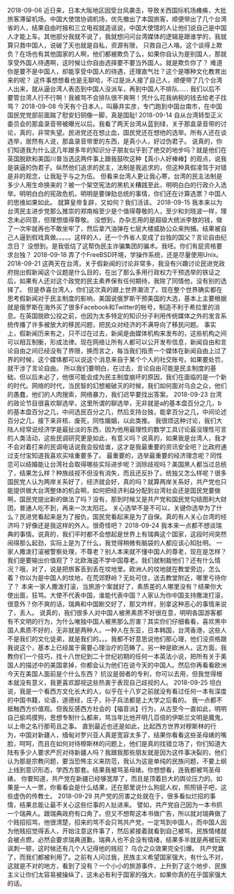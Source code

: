 2018-09-06
近日来，日本大阪地区因受台风袭击，导致关西国际机场瘫痪，大批旅客滞留机场。中国大使馆协调机场，优先撤出了本国旅客，顺便带出了几个台湾省的人，结果自由时报和三立电视就造谣说，中国大使馆的人让他们说自己是中国人才能上车。其他部分我就不说了，我就想问问台湾媒体的逻辑是跟谁学的，我就算只救中国人，说破了天也就是自私，资源有限， 只救自己人咯。这个谈得上欺负？在场也有其他国家的人啊，他们都被欺负了么，如果你自认为是别国人，那就享受外国人待遇啊，这时候让你自由选择要不要当外国人。就是欺负你了？
难道你是要不是中国人，却能享受中国人的待遇，还理直气壮？这个是哪种文化教育出来的呢？
这件事想想看也是无聊哈，不过是派人接了自己人，顺便带了几个台湾人出来，就从逼台湾人表态到中国人没派车，再到中国人不排队…… 我们以后不要管台湾人行不行啊！我被骂不会排队很不爽啊！凭什么花我纳税的钱去给老子找骂？
2018-09-08
今天有个日本人，叫藤井实彦，专门跑到中国台南市，在中国国民党党部前面踹了慰安妇铜像一脚，真是国耻!
2018-09-14
自从台湾转型正义委员会的那盒录音带被曝光以后。我看了两天台湾从蓝到绿，关于那盒录音带的讨论，真的，非常失望。民进党还在想止血，国民党还在想他的选举。所有人还在谈选举，居然有人说，那盒录音带里的东西，是真小人，好过伪君子。
说真的，你们知道我为什么这几年跟多年的知识分子朋友似乎到了绝交的地步吗？就是他们在英国脱欧和美国川普当选这两件事上跟我鼓吹这种【真小人好棒棒】的观点，说我是装逼的伪君子。纵然他们追求的民主，法制是我追求的，但这种真假凌驾于对错是非的观念，让我耻于与之为伍。
但看来台湾人更让我心寒，台湾的民主法制是多少人用生命换来的？被一个架空宪法的黑机关糟践至此，明明白白的行政介入选举。明明白白的宪政危机，明明是要弹劾总统的事情，你们还在计算选票？中国人的思维如果如此。
就算皇帝复辟，又如何？我们活该。
2018-09-15
我本来以为台湾民主进步党那么推崇的郑南榕至少是个值得尊敬的人，至少和刘晓波一样，理念未必同意，但理想值得尊敬。
没想到，办杂志用的是超级大统派李敖的钱，做了一次牢就再也不敢坐牢了，然后拿汽油弹在七层大楼威胁公众来拘捕。结果被自己人逼到假戏真做。。。。。这样的人，还一个外省人变成了台独的国父？言论自由纪念日？
没想到。是我低估了这帮伪民主诈骗集团的骗术。我呸。你们有屁资格要求台独？
2018-09-18
 弄了个FreeBSD环境，学操作系统，还是尽量使用Unix。
2018-09-21
这两天在台湾，关于假新闻的讨论非常多，我没有兴趣讨论民进党政府抛出假新闻这个议题是什么目的，在出了那么多用行政权力干预选举的铁证之后，如果有人还对这个政党的民主素养保有任何期待，我除了同情他，没有别的选择了。
但是恭喜台湾人，你们这次真的跟上世界潮流了，现在整个世界确实都在思考假新闻对于民主制度的影响，美国说俄罗斯干预美国的大选，基本上主要根据就是俄罗斯在海外买了很多Facebook和Twitter的帐号，制造不利于希拉里的消息。在英国脱欧公投之前，也因为太多特定的知识分子利用传统媒体之外的发言系统传播了许多被放大的移民问题，把民众对经济的不满导向了移民问题。
事实上，假新闻历来有之，只不过在过去，新闻是由媒体机构来发布的，这些机构之间可以相互制衡，形成法律。现在网络让所有人都可以公开发布信息，新闻自由和言论自由之间已经没有了界限，换而言之，每当我们指责一个媒体在新闻自由上过了界的时候，这个媒体都可以说这个消息来自于某个个人的社交账号。如果要处罚，就干涉了言论自由。
所以我们要明白，在过去，言论自由可能是民主制度的基础，但以后未必了，他很可能会成为民主制度崩坏的原因，我们在面临的是一个新的时代。网络的时代，当民智的幻想被破灭的时候，我们如何面对乌合之众，他们的愚蠢，他们的人肉搜索，网络暴力，我们迟早要找出答案。
2018-09-23
台湾的政论节目很喜欢聊选举，这里所谓的聊选举，无非就是a的基本盘百分之几，b的基本盘百分之几，中间选民百分之几，然后支持台独，能拿百分之几，中间论述百分之几，接下来非核、废死，同性婚姻，以此类推。
我很烦这种讨论，我们大陆人经常说经济学是最扯淡的东西，因为他用最理性的数学工具讨论最没理性可言的人类活动，这些民调研究更是如此，有意义吗？说真的，如果我是台湾人，我才不会对着打来的民调电话说我会投给谁，这才是我最重要的资讯安全吧？比政府通过支付宝知道我喜欢买啥重要多了。
最重要的，选举最重要的经济理念呢？同性恋可以结婚能让台湾社会取得哪些实际进步呢？消除歧视吗？美国黑人都当过总统了，结果怎么样？种族歧视不但没有消失，而且还反扑了。统独又怎么样呢？很多国民党人认为两岸关系好了，经济就会好，真的吗？就算两岸关系好，共产党也只能提供做大台湾整体的机会啊，如何把经济利益分配到台湾社会还是国民党要做啊，国民党提出新的做法了吗？没有，那到时候又是共产党和国民党勾结图利大财团，普通人吃不到，再来一次太阳花。
关心选举不是不可以，关键你选举为了什么？民进党看起来是为了报仇，国民党看起来是为了自保。真的有人关心台湾的经济吗？好像还是我这样的外人。很奇怪吧？
2018-09-24
我本来一点都不想谈瑞典的事情。说真的，我们平时都不会想起是世界上有瑞典这个国家，这段时间突然闹得那么起劲，实际上是为了什么，我觉得稍微有脑袋的人都应该心知肚明。
一家人撒泼打滚被警察处理，不尊老？别人本来就不懂中国人的尊老，现在是怎样？我们是要输出价值观了？北欧海盗不学中国尊老。我们就制裁他们？还有什么情况？哦，对了，说是把旅客丢到丢在坟地里。欧洲人的坟地就在教堂旁边，怎么着？你以为是中国人的坟地，在荒郊野岭？无处可住，送去教堂附近，哪里亏待你了？
本来一家人撒泼打滚，当旅游个案就好了，素质差的人哪里没有？结果你大使出面，狂骂。大使不代表中国，谁能代表中国？人家认为你中国支持撒泼打滚，很意外？你不爽的话，瑞典和中国断交好了，那又咋样，别拿这种恶心的事情来说了，丢人。
说真的，我们很多人对中国人被黑素质不好很在意，明明各国游客都有不文明的行为，为什么唯独中国人被黑那么厉害？其实你们仔细看看，喜欢黑中国人素质不好的，无非就是两种人，一种人在东亚，日本韩国，台湾香港，这些人不是我们的文化徒弟，就是我们的。。。我都不好意思说他们那心理，他们没资格跟我说这个，基本上已经属于需要心理治疗的范畴了。另一种是欧洲人，这方面，我教你们一个技巧，找十八世纪到二十世纪初期的任何一本英法小说，把所有关于美国人的描述中的美国拿掉，你都会认为他们在说今天的中国人。然后你再看看欧洲今天在美国人面前是个什么东西？
抗议是弱者的专利，你可以去用，但我觉得根本就没有意义，我更喜欢鄙视这些热衷于表现自己歧视的人。
2018-09-25
坦白说，我是一个看西方文化长大的人，似乎在十八岁之前就没有看过任何一本有深度的中国书籍，论语，道德经，庄子，孙子兵法都是上大学之后看的。
我一点都不抵触西方价值观。但我反感西方社会的【福音派】行为，从古至今一直如此，明明自己偷鸡摸狗，思想专制什么都来，骂当年比他开明几百倍的伊斯兰文明是魔鬼，以上帝之名行那苟且之事。
直到最近也还是如此，比起西方世界对穆斯林的行为，中国对新疆人，缅甸对罗兴亚人真是宽容太多了，结果你看看这些圣母婊的嘴脸，呵呵，而且在如何对待穆斯林的问题上，他们是真的找错立场了，你们知道大陆有多少人要求严厉对待新疆人吗？我跟我那些朋友就是因为这件事决裂的，他们认为那是宗教问题，要当恐怖主义来防范，我认为这是单纯的民族问题，不要上纲上线到意识形态，学西方那套。结果我被骂圣母婊。你想想看，连我都被骂圣母婊。
你要知道，共产党在新疆已经够宽厚了，而且是顶着巨大的舆论压力的。如果是一人一票，你看看会是什么结果，还在那里说什么狗屁人权，照照镜子吧，这些虚伪的传教士。
2018-09-29
共产党的厉害之处就在于，很多看似烂招的事情，结果总能让最不关心这些烂事的人扯进来。
譬如，共产党自己因为一本书抓一个瑞典人。跟瑞典政府有口角了。但又不想帮这本书做广告，所以就对瑞典做了个贱招招骂，他很清楚，招来的骂不会只骂共产党，一定骂到中国人，而中国人因为他贱招觉得丢人，开始注意这件事了，然后紧接着就看到自己被骂，民族情绪就会被点燃，必然会要求瑞典道歉。瑞典人也不会没有情绪，结果多半就是再被玩笑讽刺一顿，这时候还有几个人记得他的贱招？ 乌合之众效果完全引爆。
共产党赢了，而我们都被利用了。之前有人问过我，民族主义希望国家强大，有什么不对，这就是不对的地方，看到了没有？一个小小的旅游事件，上升到了这个地步、民族主义让你们太容易被操纵了，这未必有利于国家的强大，如果你真的在乎国家强大的话。